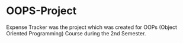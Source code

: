 # OOPS-Project
Expense Tracker was the project which was created for OOPs (Object Oriented Programming) Course during the 2nd Semester.
